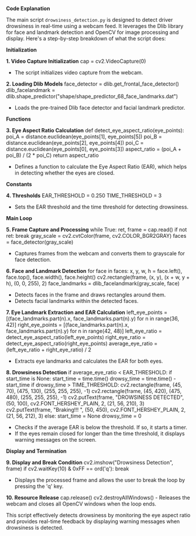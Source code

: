 **Code Explanation**

The main script `drowsiness_detection.py` is designed to detect driver drowsiness in real-time using a webcam feed. It leverages the Dlib library for face and landmark detection and OpenCV for image processing and display. Here's a step-by-step breakdown of what the script does:

**Initialization**

**1. Video Capture Initialization**
   cap = cv2.VideoCapture(0)
   - The script initializes video capture from the webcam.

**2. Loading Dlib Models**
   face_detector = dlib.get_frontal_face_detector()
   dlib_facelandmark = dlib.shape_predictor("shape/shape_predictor_68_face_landmarks.dat")
   - Loads the pre-trained Dlib face detector and facial landmark predictor.

**Functions**

**3. Eye Aspect Ratio Calculation**
   def detect_eye_aspect_ratio(eye_points):
       poi_A = distance.euclidean(eye_points[1], eye_points[5])
       poi_B = distance.euclidean(eye_points[2], eye_points[4])
       poi_C = distance.euclidean(eye_points[0], eye_points[3])
       aspect_ratio = (poi_A + poi_B) / (2 * poi_C)
       return aspect_ratio
   - Defines a function to calculate the Eye Aspect Ratio (EAR), which helps in detecting whether the eyes are closed.

**Constants**

**4. Thresholds**
   EAR_THRESHOLD = 0.250
   TIME_THRESHOLD = 3
   - Sets the EAR threshold and the time threshold for detecting drowsiness.

**Main Loop**

**5. Frame Capture and Processing**
   while True:
       ret, frame = cap.read()
       if not ret:
           break
       gray_scale = cv2.cvtColor(frame, cv2.COLOR_BGR2GRAY)
       faces = face_detector(gray_scale)
   - Captures frames from the webcam and converts them to grayscale for face detection.

**6. Face and Landmark Detection**
   for face in faces:
       x, y, w, h = face.left(), face.top(), face.width(), face.height()
       cv2.rectangle(frame, (x, y), (x + w, y + h), (0, 0, 255), 2)
       face_landmarks = dlib_facelandmark(gray_scale, face)
   - Detects faces in the frame and draws rectangles around them.
   - Detects facial landmarks within the detected faces.

**7. Eye Landmark Extraction and EAR Calculation**
   left_eye_points = [(face_landmarks.part(n).x, face_landmarks.part(n).y) for n in range(36, 42)]
   right_eye_points = [(face_landmarks.part(n).x, face_landmarks.part(n).y) for n in range(42, 48)]
   left_eye_ratio = detect_eye_aspect_ratio(left_eye_points)
   right_eye_ratio = detect_eye_aspect_ratio(right_eye_points)
   average_eye_ratio = (left_eye_ratio + right_eye_ratio) / 2
   - Extracts eye landmarks and calculates the EAR for both eyes.

**8. Drowsiness Detection**
   if average_eye_ratio < EAR_THRESHOLD:
       if start_time is None:
           start_time = time.time()
       drowsy_time = time.time() - start_time
       if drowsy_time > TIME_THRESHOLD:
           cv2.rectangle(frame, (45, 70), (475, 130), (255, 255, 255), -1)
           cv2.rectangle(frame, (45, 420), (475, 480), (255, 255, 255), -1)
           cv2.putText(frame, "DROWSINESS DETECTED", (50, 100), cv2.FONT_HERSHEY_PLAIN, 2, (21, 56, 210), 3)
           cv2.putText(frame, "Braking!!! ", (50, 450), cv2.FONT_HERSHEY_PLAIN, 2, (21, 56, 212), 3)
   else:
       start_time = None
       drowsy_time = 0
   - Checks if the average EAR is below the threshold. If so, it starts a timer.
   - If the eyes remain closed for longer than the time threshold, it displays warning messages on the screen.

**Display and Termination**

**9. Display and Break Condition**
   cv2.imshow("Drowsiness Detection", frame)
   if cv2.waitKey(10) & 0xFF == ord('q'):
       break
   - Displays the processed frame and allows the user to break the loop by pressing the 'q' key.

**10. Resource Release**
    cap.release()
    cv2.destroyAllWindows()
    - Releases the webcam and closes all OpenCV windows when the loop ends.

This script effectively detects drowsiness by monitoring the eye aspect ratio and provides real-time feedback by displaying warning messages when drowsiness is detected.

